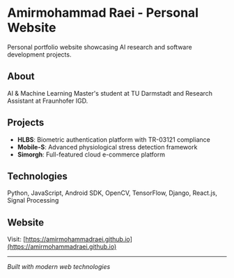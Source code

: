 # Amirmohammad Raei - Personal Website

Personal portfolio website showcasing AI research and software development projects.

## About

AI & Machine Learning Master's student at TU Darmstadt and Research Assistant at Fraunhofer IGD. 

## Projects

- **HLBS**: Biometric authentication platform with TR-03121 compliance
- **Mobile-S**: Advanced physiological stress detection framework
- **Simorgh**: Full-featured cloud e-commerce platform

## Technologies

Python, JavaScript, Android SDK, OpenCV, TensorFlow, Django, React.js, Signal Processing

## Website

Visit: [https://amirmohammadraei.github.io](https://amirmohammadraei.github.io)

---
*Built with modern web technologies*